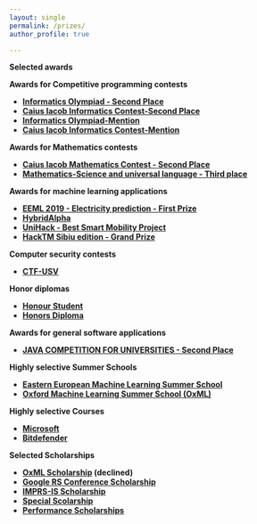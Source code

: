 ```yaml
---
layout: single
permalink: /prizes/
author_profile: true

---
```

**Selected awards**

**Awards for Competitive programming contests**

-  **[Informatics Olympiad - Second Place ](https://merceaotniel.github.io/informaticsolympiadsecond/)**
-  **[Caius Iacob Informatics Contest-Second Place ](https://merceaotniel.github.io/caiusiacobinformaticssecond/)**
-  **[Informatics Olympiad-Mention ](https://merceaotniel.github.io/informaticsolympiadmention/)**
-  **[Caius Iacob Informatics Contest-Mention ](https://merceaotniel.github.io/caiusiacobinformaticsmentionprize/)**


**Awards for Mathematics contests**

-  **[Caius Iacob Mathematics Contest - Second Place ](https://merceaotniel.github.io/caiusiacobmathematics/)**
-  **[Mathematics-Science and universal language - Third place ](https://merceaotniel.github.io/mathematicsscienceprize/)**


**Awards for machine learning applications**

-  **[EEML 2019 - Electricity prediction - First Prize](https://merceaotniel.github.io/eeml2019kaggle/)**
-  **[HybridAlpha](https://merceaotniel.github.io/hybridprize/)**
-  **[UniHack - Best Smart Mobility Project ](https://merceaotniel.github.io/unihackprize/)**
-  **[HackTM Sibiu edition - Grand Prize ](https://merceaotniel.github.io/hacktmprize/)**


**Computer security contests**

-  **[CTF-USV](https://merceaotniel.github.io/ctfusvprize/)**


**Honor diplomas**

-  **[Honour Student](https://merceaotniel.github.io/honorstudentprize/)**
-  **[Honors Diploma](https://merceaotniel.github.io/honordiplomaprize/)**


**Awards for general software applications**

-  **[JAVA COMPETITION FOR UNIVERSITIES - Second Place](https://merceaotniel.github.io/javacompetitionprize/)**
 

**Highly selective Summer Schools**
-  **[Eastern European Machine Learning Summer School](https://merceaotniel.github.io/eeml/)**
-  **[Oxford Machine Learning Summer School (OxML)](https://merceaotniel.github.io/oxml/)**


**Highly selective Courses**
- **[Microsoft](https://merceaotniel.github.io/microsoft)**
- **[Bitdefender](https://merceaotniel.github.io/bitdefender)**



**Selected Scholarships**
- **[OxML Scholarship](https://merceaotniel.github.io/oxmlscholarship/) (declined)**
- **[Google RS Conference Scholarship](https://merceaotniel.github.io/googlescholarship/)**
- **[IMPRS-IS Scholarship ](https://merceaotniel.github.io/imprsisscholarship/)**
- **[Special Scolarship ](https://merceaotniel.github.io/specialscholarship/)**
- **[Performance Scholarships](https://merceaotniel.github.io/scholarships/)**

